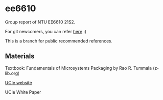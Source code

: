 # ee6610
Group report of NTU EE6610 21S2.

For git newcomers, you can refer [here](https://backlog.com/git-tutorial/cn/intro/intro1_1.html) :)

This is a branch for public recommended references. 

## Materials 

Textbook: Fundamentals of Microsystems Packaging by Rao R. Tummala (z-lib.org)

[UCIe website](https://www.uciexpress.org/) 

UCIe White Paper
